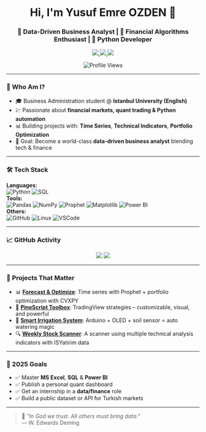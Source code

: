 <h1 align="center">Hi, I'm Yusuf Emre OZDEN 👋</h1>
<h3 align="center">🚀 Data-Driven Business Analyst | 🧠 Financial Algorithms Enthusiast | 🐍 Python Developer</h3>

<p align="center">
  <a href="https://linkedin.com/in/yusufemreozden" target="_blank">
    <img src="https://img.shields.io/badge/LinkedIn-0077B5?style=flat&logo=linkedin&logoColor=white" />
  </a>
  <a href="mailto:info@yusufemreozden.com" target="_blank">
    <img src="https://img.shields.io/badge/Email-info@yusufemreozden.com-D14836?style=flat&logo=gmail&logoColor=white" />
  </a>
  <a href="https://twitter.com/yusufemreozden" target="_blank">
    <img src="https://img.shields.io/badge/Twitter-1DA1F2?style=flat&logo=twitter&logoColor=white" />
  </a>
</p>
<p align="center">
  <img src="https://komarev.com/ghpvc/?username=yusufemreozden&color=blue&style=flat" alt="Profile Views" />
</p>

---

### 🧭 Who Am I?

- 🎓 Business Administration student @ **Istanbul University (English)**
- 💹 Passionate about **financial markets, quant trading & Python automation**
- 📊 Building projects with: **Time Series**, **Technical Indicators**, **Portfolio Optimization**
- 🎯 Goal: Become a world-class **data-driven business analyst** blending tech & finance

---

### 🛠️ Tech Stack

**Languages:**  
![Python](https://img.shields.io/badge/-Python-3776AB?style=flat&logo=python&logoColor=white) 
![SQL](https://img.shields.io/badge/-SQL-4479A1?style=flat&logo=mysql&logoColor=white)  
**Tools:**  
![Pandas](https://img.shields.io/badge/-Pandas-150458?style=flat&logo=pandas&logoColor=white)
![NumPy](https://img.shields.io/badge/-NumPy-013243?style=flat&logo=numpy&logoColor=white)
![Prophet](https://img.shields.io/badge/-Prophet-212121?style=flat)
![Matplotlib](https://img.shields.io/badge/-Matplotlib-008080?style=flat)
![Power BI](https://img.shields.io/badge/-PowerBI-F2C811?style=flat&logo=powerbi&logoColor=black)  
**Others:**  
![GitHub](https://img.shields.io/badge/-GitHub-181717?style=flat&logo=github&logoColor=white)
![Linux](https://img.shields.io/badge/-Linux-FCC624?style=flat&logo=linux&logoColor=black)
![VSCode](https://img.shields.io/badge/-VSCode-007ACC?style=flat&logo=visual-studio-code&logoColor=white)

---

### 📈 GitHub Activity

<p align="center">
  <img src="https://github-readme-stats.vercel.app/api?username=yusufemreozden&show_icons=true&theme=github_dark&bg_color=00000000" />
  <img src="https://github-readme-stats.vercel.app/api/top-langs/?username=yusufemreozden&layout=compact&theme=github_dark&bg_color=00000000" />
</p>

---

### 🧠 Projects That Matter

- 📊 [**Forecast & Optimize**](https://github.com/yusufemreozden/time-series-forecasting-and-portfolio-optimization): Time series with Prophet + portfolio optimization with CVXPY  
- 🧪 [**PineScript Toolbox**](https://github.com/yusufemreozden/strategy-toolbox-pine): TradingView strategies – customizable, visual, and powerful  
- 🌿 [**Smart Irrigation System**](https://github.com/yusufemreozden/smart-plant-irrigation): Arduino + OLED + soil sensor = auto watering magic  
- 🔍 [**Weekly Stock Scanner**](https://github.com/yusufemreozden/weekly-stock-scanner): A scanner using multiple technical analysis indicators with ISYatirim data

---

### 🚀 2025 Goals

- ✅ Master **MS Excel**, **SQL** & **Power BI**  
- ✅ Publish a personal quant dashboard  
- ✅ Get an internship in a **data/finance** role  
- ✅ Build a public dataset or API for Turkish markets

---

> 💬 _"In God we trust. All others must bring data."_  
> — W. Edwards Deming
